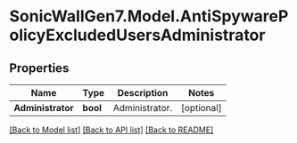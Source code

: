# SonicWallGen7.Model.AntiSpywarePolicyExcludedUsersAdministrator

## Properties

Name | Type | Description | Notes
------------ | ------------- | ------------- | -------------
**Administrator** | **bool** | Administrator. | [optional] 

[[Back to Model list]](../README.md#documentation-for-models) [[Back to API list]](../README.md#documentation-for-api-endpoints) [[Back to README]](../README.md)


